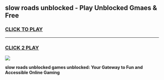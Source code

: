 
## slow roads unblocked - Play Unblocked Gmaes & Free
<h3>
<a href="https://news.freeplayer.one?title=slow_roads_unblocked&ref=16F">CLICK TO PLAY</a></h3>
<hr>

<h3>
<a href="https://news.freeplayer.one?title=slow_roads_unblocked&ref=16F">CLICK 2 PLAY</a>
  
</h3>

<a href="https://news.freeplayer.one?title=slow_roads_unblocked&ref=16F/"><img src="https://clearcache.store/games.png"></a>


**slow roads unblocked games unblocked: Your Gateway to Fun and Accessible Online Gaming**
